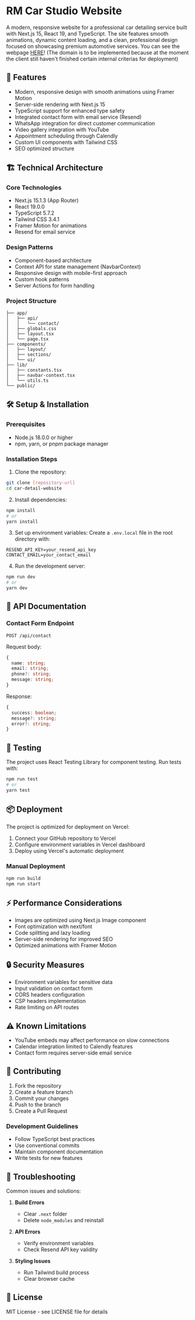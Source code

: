 # RM Car Studio Website

A modern, responsive website for a professional car detailing service built with Next.js 15, React 19, and TypeScript. The site features smooth animations, dynamic content loading, and a clean, professional design focused on showcasing premium automotive services. You can see the webpage [HERE](https://vercel.com/andres10976s-projects/rm-carstudio-v2)! (The domain is to be implemented because at the moment the client still haven't finished certain internal criterias for deployment)

## 🚀 Features

- Modern, responsive design with smooth animations using Framer Motion
- Server-side rendering with Next.js 15
- TypeScript support for enhanced type safety
- Integrated contact form with email service (Resend)
- WhatsApp integration for direct customer communication
- Video gallery integration with YouTube
- Appointment scheduling through Calendly
- Custom UI components with Tailwind CSS
- SEO optimized structure

## 🏗 Technical Architecture

### Core Technologies

- Next.js 15.1.3 (App Router)
- React 19.0.0
- TypeScript 5.7.2
- Tailwind CSS 3.4.1
- Framer Motion for animations
- Resend for email service

### Design Patterns

- Component-based architecture
- Context API for state management (NavbarContext)
- Responsive design with mobile-first approach
- Custom hook patterns
- Server Actions for form handling

### Project Structure

```
├── app/
│   ├── api/
│   │   └── contact/
│   ├── globals.css
│   ├── layout.tsx
│   └── page.tsx
├── components/
│   ├── layout/
│   ├── sections/
│   └── ui/
├── lib/
│   ├── constants.tsx
│   ├── navbar-context.tsx
│   └── utils.ts
└── public/
```

## 🛠 Setup & Installation

### Prerequisites

- Node.js 18.0.0 or higher
- npm, yarn, or pnpm package manager

### Installation Steps

1. Clone the repository:

```bash
git clone [repository-url]
cd car-detail-website
```

2. Install dependencies:

```bash
npm install
# or
yarn install
```

3. Set up environment variables:
   Create a `.env.local` file in the root directory with:

```env
RESEND_API_KEY=your_resend_api_key
CONTACT_EMAIL=your_contact_email
```

4. Run the development server:

```bash
npm run dev
# or
yarn dev
```

## 📡 API Documentation

### Contact Form Endpoint

`POST /api/contact`

Request body:

```typescript
{
  name: string;
  email: string;
  phone?: string;
  message: string;
}
```

Response:

```typescript
{
  success: boolean;
  message?: string;
  error?: string;
}
```

## 🧪 Testing

The project uses React Testing Library for component testing. Run tests with:

```bash
npm run test
# or
yarn test
```

## 📦 Deployment

The project is optimized for deployment on Vercel:

1. Connect your GitHub repository to Vercel
2. Configure environment variables in Vercel dashboard
3. Deploy using Vercel's automatic deployment

### Manual Deployment

```bash
npm run build
npm run start
```

## ⚡ Performance Considerations

- Images are optimized using Next.js Image component
- Font optimization with next/font
- Code splitting and lazy loading
- Server-side rendering for improved SEO
- Optimized animations with Framer Motion

## 🔒 Security Measures

- Environment variables for sensitive data
- Input validation on contact form
- CORS headers configuration
- CSP headers implementation
- Rate limiting on API routes

## ⚠️ Known Limitations

- YouTube embeds may affect performance on slow connections
- Calendar integration limited to Calendly features
- Contact form requires server-side email service

## 🤝 Contributing

1. Fork the repository
2. Create a feature branch
3. Commit your changes
4. Push to the branch
5. Create a Pull Request

### Development Guidelines

- Follow TypeScript best practices
- Use conventional commits
- Maintain component documentation
- Write tests for new features

## 🔧 Troubleshooting

Common issues and solutions:

1. **Build Errors**

   - Clear `.next` folder
   - Delete `node_modules` and reinstall

2. **API Errors**

   - Verify environment variables
   - Check Resend API key validity

3. **Styling Issues**
   - Run Tailwind build process
   - Clear browser cache

## 📄 License

MIT License - see LICENSE file for details
